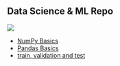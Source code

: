 ## Data Science & ML Repo


![](https://github.com/skjha1/Data-Science/blob/master/Src/Img/Data-Science-Roadmap.png)






* [NumPy Basics](https://nbviewer.jupyter.org/github/skjha1/Data-Science/blob/master/NumPy%20For%20Data%20Analysis.ipynb)
* [Pandas Basics](https://nbviewer.jupyter.org/github/skjha1/Data-Science/blob/master/Src/Pandas/Pandas%20For%20Data%20Analysis%20.ipynb)
* [train, validation and test](https://towardsdatascience.com/train-test-split-and-cross-validation-in-python-80b61beca4b6)
